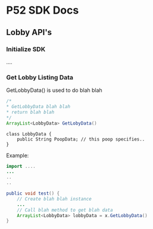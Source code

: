 # P52 SDK Docs

## Lobby API's

### Initialize SDK 

....

### Get Lobby Listing Data 

GetLobbyData() is used to do blah blah

 ```java
/*
 * GetLobbyData blah blah
 * return blah blah
 */
ArrayList<LobbyData> GetLobyData()
```

```
class LobbyData {
    public String PoopData; // this poop specifies..
}
```

Example:

```java
import ....
...
..
..

public void test() {
    // Create blah blah instance
    ...
    // Call blah method to get blah data
    ArrayList<LobbyData> lobbyData = x.GetLobbyData()
}
```
